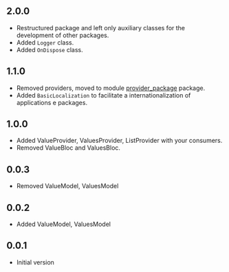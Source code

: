 ## 2.0.0

* Restructured package and left only auxiliary classes for the development of other packages.
* Added `Logger` class.
* Added `OnDispose` class.

## 1.1.0

* Removed providers, moved to module [provider_package](https://github.com/ricardocrescenti/flutter-module-provider) package.
* Added `BasicLocalization` to facilitate a internationalization of applications e packages.

## 1.0.0

* Added ValueProvider, ValuesProvider, ListProvider with your consumers.
* Removed ValueBloc and ValuesBloc.

## 0.0.3

* Removed ValueModel, ValuesModel

## 0.0.2

* Added ValueModel, ValuesModel

## 0.0.1

* Initial version